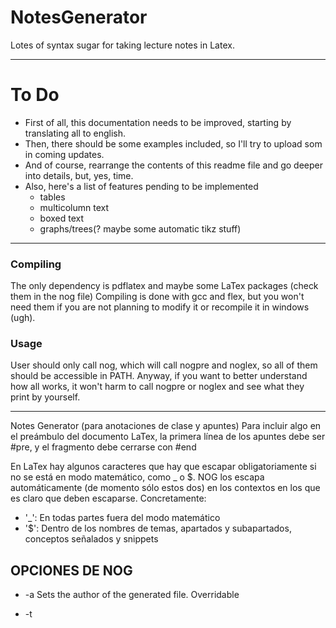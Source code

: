 # NotesGenerator
Lotes of syntax sugar for taking lecture notes in Latex.
***
To Do
=====
- First of all, this documentation needs to be improved, starting by translating all to english.
- Then, there should be some examples included, so I'll try to upload som in coming updates.
- And of course, rearrange the contents of this readme file and go deeper into details, but, yes, time.
- Also, here's a list of features pending to be implemented
    - tables
    - multicolumn text
    - boxed text
    - graphs/trees(? maybe some automatic tikz stuff)

***
### Compiling
The only dependency is pdflatex and maybe some LaTex packages (check them in the nog file)
Compiling is done with gcc and flex, but you won't need them if you are not planning to modify it or recompile it in windows (ugh).
### Usage
User should only call nog, which will call nogpre and noglex, so all of them should be accessible in PATH. Anyway, if you want to better understand how all works, it won't harm to call nogpre or noglex and see what they print by yourself.

***
Notes Generator (para anotaciones de clase y apuntes)
Para incluir algo en el preámbulo del documento LaTex, la primera línea de los apuntes debe ser #pre, y el fragmento debe cerrarse con #end

En LaTex hay algunos caracteres que hay que escapar obligatoriamente si no se está en modo matemático, como _ o $. NOG los escapa automáticamente (de momento sólo estos dos) en los contextos en los que es claro que deben escaparse.
Concretamente:

- '_': En todas partes fuera del modo matemático
- '$': Dentro de los nombres de temas, apartados y subapartados, conceptos señalados y snippets

OPCIONES DE NOG
---------------

- -a <author> Sets the author of the generated file. Overridable

- -t <title>  Sets the title of the generated file. Overridable

- -d          Prints the current date in the title

- -g          Prints the list of keywords at the end of the file.

- -f          Prints the list of FIXME at the end of the file.

PLANTILLA DE NOG
================
En modo texto
-------------
```
Tema
****
Apartado
========
Subapartado
-----------
**negrita**
__cursiva__
[[snippet]]
!!concepto señalado!!
_(Nota a pie de página)_

{*
- un elemento
- otro elemento
+ esto en negrita: esto ya no
+ nombre: descripcion
*}

{#
- un elemento numerado
- otro elemento numerado
+ sirve: dos puntos
+ tambien. uno solo
+ si no, hasta un salto de linea
#}

((FIXME)) Aquí va algo que requiere revisión en los apuntes

((code:lenguaje))
[{
codigo en lenguaje
}]
```
En modo matemáticas (entre $ o $$)
----------------------------------
```
función definida a trozos = {{
    caso primero \\
    caso segundo
}}

corchetes sintácticos [[ ]]
```
Otros
-----
```
-> --> => ==>
<- <-- <= <==
<-> <--> <=> <==>
```
